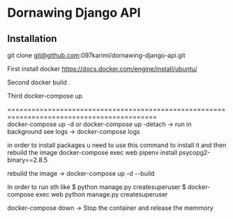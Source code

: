 # Dornawing Django API

## Installation
git clone git@github.com:097karimi/dornawing-django-api.git

First install docker 
  https://docs.docker.com/engine/install/ubuntu/

Second 
  docker build .

Third
  docker-compose up 


===========================================================================================<br>
docker-compose up -d or  docker-compose up -detach -> run in background
see logs -> docker-compose logs 

in order to install packages u need to use this command to install it and then rebuild the image
docker-compose exec web pipenv install psycopg2-binary==2.8.5

rebuild the image -> docker-compose up -d --build

In order to run sth like $ python manage.py createsuperuser
  $ docker-compose exec web python manage.py createsuperuser
  
 docker-compose down -> Stop the container and release the memmory
